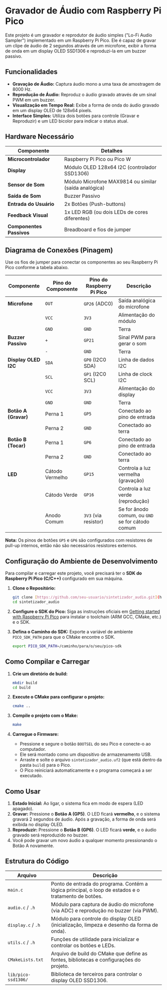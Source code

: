 # Gravador de Áudio com Raspberry Pi Pico

Este projeto é um gravador e reprodutor de áudio simples ("Lo-Fi Audio Sampler") implementado em um Raspberry Pi Pico. Ele é capaz de gravar um clipe de áudio de 2 segundos através de um microfone, exibir a forma de onda em um display OLED SSD1306 e reproduzi-la em um buzzer passivo.

## Funcionalidades

* **Gravação de Áudio:** Captura áudio mono a uma taxa de amostragem de 8000 Hz.
* **Reprodução de Áudio:** Reproduz o áudio gravado através de um sinal PWM em um buzzer.
* **Visualização em Tempo Real:** Exibe a forma de onda do áudio gravado em um display OLED de 128x64 pixels.
* **Interface Simples:** Utiliza dois botões para controle (Gravar e Reproduzir) e um LED bicolor para indicar o status atual.

## Hardware Necessário

| Componente                | Detalhes                                        |
| ------------------------- | ----------------------------------------------- |
| **Microcontrolador** | Raspberry Pi Pico ou Pico W                     |
| **Display** | Módulo OLED 128x64 I2C (controlador SSD1306)    |
| **Sensor de Som** | Módulo Microfone MAX9814 ou similar (saída analógica) |
| **Saída de Som** | Buzzer Passivo                                  |
| **Entrada do Usuário** | 2x Botões (Push-buttons)                        |
| **Feedback Visual** | 1x LED RGB (ou dois LEDs de cores diferentes)   |
| **Componentes Passivos** | Breadboard e fios de jumper                     |

## Diagrama de Conexões (Pinagem)

Use os fios de jumper para conectar os componentes ao seu Raspberry Pi Pico conforme a tabela abaixo.

| Componente          | Pino do Componente | Pino do Raspberry Pi Pico | Descrição                                  |
| ------------------- | ------------------ | ------------------------- | ------------------------------------------ |
| **Microfone** | `OUT`              | `GP26` (ADC0)             | Saída analógica do microfone               |
|                     | `VCC`              | `3V3`                     | Alimentação do módulo                      |
|                     | `GND`              | `GND`                     | Terra                                      |
| **Buzzer Passivo** | `+`                | `GP21`                    | Sinal PWM para gerar o som                 |
|                     | `-`                | `GND`                     | Terra                                      |
| **Display OLED I2C**| `SDA`              | `GP0` (I2C0 SDA)          | Linha de dados I2C                         |
|                     | `SCL`              | `GP1` (I2C0 SCL)          | Linha de clock I2C                         |
|                     | `VCC`              | `3V3`                     | Alimentação do display                     |
|                     | `GND`              | `GND`                     | Terra                                      |
| **Botão A (Gravar)**| Perna 1            | `GP5`                     | Conectado ao pino de entrada               |
|                     | Perna 2            | `GND`                     | Conectado ao terra                         |
| **Botão B (Tocar)** | Perna 1            | `GP6`                     | Conectado ao pino de entrada               |
|                     | Perna 2            | `GND`                     | Conectado ao terra                         |
| **LED** | Cátodo Vermelho    | `GP15`                    | Controla a luz vermelha (gravação)         |
|                     | Cátodo Verde       | `GP16`                    | Controla a luz verde (reprodução)          |
|                     | Anodo Comum        | `3V3` (via resistor)      | Se for ânodo comum, ou `GND` se for cátodo comum |

**Nota:** Os pinos de botões `GP5` e `GP6` são configurados com resistores de pull-up internos, então não são necessários resistores externos.

## Configuração do Ambiente de Desenvolvimento

Para compilar e carregar este projeto, você precisará ter o **SDK do Raspberry Pi Pico (C/C++)** configurado em sua máquina.

1.  **Clone o Repositório:**
    ```bash
    git clone [https://github.com/seu-usuario/sintetizador_audio.git](https://github.com/seu-usuario/sintetizador_audio.git)
    cd sintetizador_audio
    ```

2.  **Configure o SDK do Pico:**
    Siga as instruções oficiais em [Getting started with Raspberry Pi Pico](https://datasheets.raspberrypi.com/pico/getting-started-with-pico.pdf) para instalar o toolchain (ARM GCC, CMake, etc.) e o SDK.

3.  **Defina o Caminho do SDK:**
    Exporte a variável de ambiente `PICO_SDK_PATH` para que o CMake encontre o SDK.
    ```bash
    export PICO_SDK_PATH=/caminho/para/o/seu/pico-sdk
    ```

## Como Compilar e Carregar

1.  **Crie um diretório de build:**
    ```bash
    mkdir build
    cd build
    ```

2.  **Execute o CMake para configurar o projeto:**
    ```bash
    cmake ..
    ```

3.  **Compile o projeto com o Make:**
    ```bash
    make
    ```

4.  **Carregue o Firmware:**
    * Pressione e segure o botão `BOOTSEL` do seu Pico e conecte-o ao computador.
    * Ele será montado como um dispositivo de armazenamento USB.
    * Arraste e solte o arquivo `sintetizador_audio.uf2` (que está dentro da pasta `build`) para o Pico.
    * O Pico reiniciará automaticamente e o programa começará a ser executado.

## Como Usar

1.  **Estado Inicial:** Ao ligar, o sistema fica em modo de espera (LED apagado).
2.  **Gravar:** Pressione o **Botão A (GP5)**. O LED ficará **vermelho**, e o sistema gravará 2 segundos de áudio. Após a gravação, a forma de onda será exibida no display OLED.
3.  **Reproduzir:** Pressione o **Botão B (GP6)**. O LED ficará **verde**, e o áudio gravado será reproduzido no buzzer.
4.  Você pode gravar um novo áudio a qualquer momento pressionando o Botão A novamente.

## Estrutura do Código

| Arquivo               | Descrição                                                                              |
| --------------------- | -------------------------------------------------------------------------------------- |
| `main.c`              | Ponto de entrada do programa. Contém a lógica principal, o loop de estados e o tratamento de botões. |
| `audio.c` / `.h`      | Módulo para captura de áudio do microfone (via ADC) e reprodução no buzzer (via PWM).  |
| `display.c` / `.h`    | Módulo para controle do display OLED (inicialização, limpeza e desenho da forma de onda). |
| `utils.c` / `.h`      | Funções de utilidade para inicializar e controlar os botões e LEDs.                   |
| `CMakeLists.txt`      | Arquivo de build do CMake que define as fontes, bibliotecas e configurações do projeto.   |
| `lib/pico-ssd1306/`   | Biblioteca de terceiros para controlar o display OLED SSD1306.                         |
